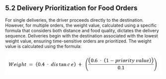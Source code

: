 <h2>5.2 Delivery Prioritization for Food Orders</h2>

For single deliveries, the driver proceeds directly to the destination. However, for multiple orders, the weight value, calculated using a specific formula that considers both distance and food quality, dictates the delivery sequence. Deliveries begin with the destination associated with the lowest weight value, ensuring time-sensitive orders are prioritized.
The weight value is calculated using the formula:

<img src="https://github.com/ixgnoy/CSC4202-Project/blob/main/assets/weightFormula.png" />
